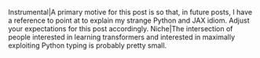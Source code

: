 Instrumental|A primary motive for this post is so that, in future posts, I have a reference to point at to explain my strange Python and JAX idiom. Adjust your expectations for this post accordingly.
Niche|The intersection of people interested in learning transformers and interested in maximally exploiting Python typing is probably pretty small.
